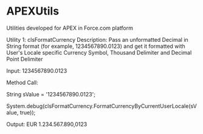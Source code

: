 # APEXUtils
Utilities developed for APEX in Force.com platform

Utility 1: clsFormatCurrency 
Description: Pass an unformatted Decimal in String format (for example, 1234567890.0123) and get it formatted with User's Locale specific Currency Symbol, Thousand Delimiter and Decimal Point Delimiter 

Input: 1234567890.0123

Method Call:

  String sValue = '1234567890.0123';
  
  System.debug(clsFormatCurrency.FormatCurrencyByCurrentUserLocale(sValue, true));

Output: EUR 1.234.567.890,0123
